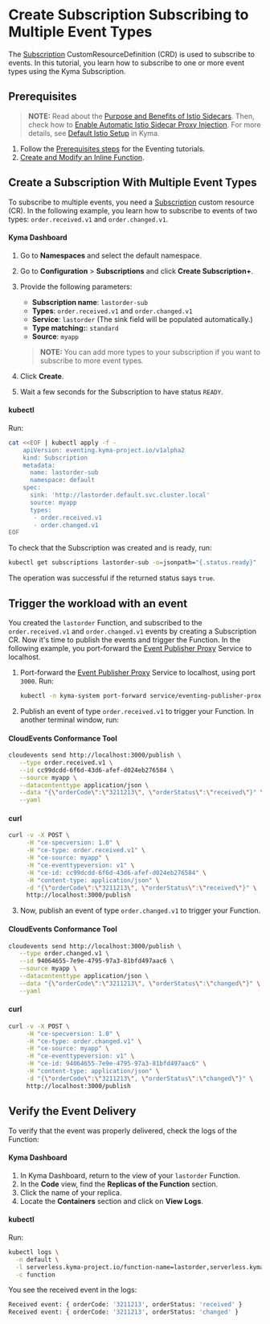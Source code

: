 # Create Subscription Subscribing to Multiple Event Types

The [Subscription](../resources/evnt-cr-subscription.md) CustomResourceDefinition (CRD) is used to subscribe to events. In this tutorial, you learn how to subscribe to one or more event types using the Kyma Subscription.

## Prerequisites

>**NOTE:** Read about the [Purpose and Benefits of Istio Sidecars](https://kyma-project.io/#/istio/user/00-30-overview-istio-sidecars). Then, check how to [Enable Automatic Istio Sidecar Proxy Injection](https://kyma-project.io/#/istio/user/operation-guides/02-20-enable-sidecar-injection). For more details, see [Default Istio Setup](https://kyma-project.io/#/istio/user/00-40-overview-istio-setup) in Kyma.

1. Follow the [Prerequisites steps](evnt-01-prerequisites.md) for the Eventing tutorials.
2. [Create and Modify an Inline Function](https://kyma-project.io/#/serverless-manager/user/tutorials/01-10-create-inline-function).

## Create a Subscription With Multiple Event Types

To subscribe to multiple events, you need a [Subscription](../resources/evnt-cr-subscription.md) custom resource (CR). In the following example, you learn how to subscribe to events of two types: `order.received.v1` and `order.changed.v1`.

<!-- tabs:start -->

#### **Kyma Dashboard**

1. Go to **Namespaces** and select the default namespace.
2. Go to **Configuration** > **Subscriptions** and click **Create Subscription+**.
3. Provide the following parameters:
   - **Subscription name**: `lastorder-sub`
   - **Types**: `order.received.v1` and `order.changed.v1`
   - **Service**: `lastorder` (The sink field will be populated automatically.)
   - **Type matching:**: `standard`
   - **Source**: `myapp`

   > **NOTE:** You can add more types to your subscription if you want to subscribe to more event types.

4. Click **Create**.
5. Wait a few seconds for the Subscription to have status `READY`.

#### **kubectl**

Run:

```bash
cat <<EOF | kubectl apply -f -
    apiVersion: eventing.kyma-project.io/v1alpha2
    kind: Subscription
    metadata:
      name: lastorder-sub
      namespace: default
    spec:
      sink: 'http://lastorder.default.svc.cluster.local'
      source: myapp
      types:
       - order.received.v1
       - order.changed.v1
EOF
```

To check that the Subscription was created and is ready, run:

```bash
kubectl get subscriptions lastorder-sub -o=jsonpath="{.status.ready}"
```

The operation was successful if the returned status says `true`.

<!-- tabs:end -->

## Trigger the workload with an event

You created the `lastorder` Function, and subscribed to the `order.received.v1` and `order.changed.v1` events by creating a Subscription CR. Now it's time to publish the events and trigger the Function.
In the following example, you port-forward the [Event Publisher Proxy](../evnt-architecture.md) Service to localhost.

1. Port-forward the [Event Publisher Proxy](../evnt-architecture.md) Service to localhost, using port `3000`. Run:

   ```bash
   kubectl -n kyma-system port-forward service/eventing-publisher-proxy 3000:80
   ```

2. Publish an event of type `order.received.v1` to trigger your Function. In another terminal window, run:

<!-- tabs:start -->

#### **CloudEvents Conformance Tool**

```bash
cloudevents send http://localhost:3000/publish \
   --type order.received.v1 \
   --id cc99dcdd-6f6d-43d6-afef-d024eb276584 \
   --source myapp \
   --datacontenttype application/json \
   --data "{\"orderCode\":\"3211213\", \"orderStatus\":\"received\"}" \
   --yaml
```

#### **curl**

```bash
curl -v -X POST \
     -H "ce-specversion: 1.0" \
     -H "ce-type: order.received.v1" \
     -H "ce-source: myapp" \
     -H "ce-eventtypeversion: v1" \
     -H "ce-id: cc99dcdd-6f6d-43d6-afef-d024eb276584" \
     -H "content-type: application/json" \
     -d "{\"orderCode\":\"3211213\", \"orderStatus\":\"received\"}" \
     http://localhost:3000/publish
```
  
<!-- tabs:end -->

3. Now, publish an event of type `order.changed.v1` to trigger your Function.

<!-- tabs:start -->

#### **CloudEvents Conformance Tool**

```bash
cloudevents send http://localhost:3000/publish \
   --type order.changed.v1 \
   --id 94064655-7e9e-4795-97a3-81bfd497aac6 \
   --source myapp \
   --datacontenttype application/json \
   --data "{\"orderCode\":\"3211213\", \"orderStatus\":\"changed\"}" \
   --yaml
```

#### **curl**

```bash
curl -v -X POST \
     -H "ce-specversion: 1.0" \
     -H "ce-type: order.changed.v1" \
     -H "ce-source: myapp" \
     -H "ce-eventtypeversion: v1" \
     -H "ce-id: 94064655-7e9e-4795-97a3-81bfd497aac6" \
     -H "content-type: application/json" \
     -d "{\"orderCode\":\"3211213\", \"orderStatus\":\"changed\"}" \ 
     http://localhost:3000/publish
```
<!-- tabs:end -->

## Verify the Event Delivery

To verify that the event was properly delivered, check the logs of the Function:

<!-- tabs:start -->

#### **Kyma Dashboard**

1. In Kyma Dashboard, return to the view of your `lastorder` Function.
2. In the **Code** view, find the **Replicas of the Function** section.
3. Click the name of your replica.
4. Locate the **Containers** section and click on **View Logs**.

#### **kubectl**

Run:

```bash
kubectl logs \
  -n default \
  -l serverless.kyma-project.io/function-name=lastorder,serverless.kyma-project.io/resource=deployment \
  -c function
```

<!-- tabs:end -->

You see the received event in the logs:

```sh
Received event: { orderCode: '3211213', orderStatus: 'received' }
Received event: { orderCode: '3211213', orderStatus: 'changed' }
```
